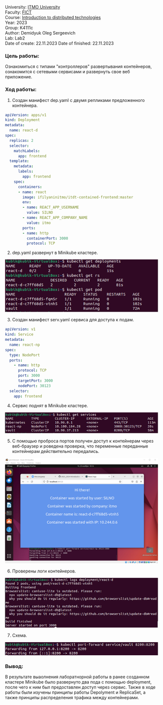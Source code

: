 University: [ITMO University](https://itmo.ru/ru/)  
Faculty: [FICT](https://fict.itmo.ru)    
Course: [Introduction to distributed technologies](https://github.com/itmo-ict-faculty/introduction-to-distributed-technologies)     
Year: 2023  
Group: K4111c  
Author: Demidyuk Oleg Sergeevich  
Lab: Lab2  
Date of create: 22.11.2023 
Date of finished: 22.11.2023

### Цель работы:

Ознакомиться с типами "контроллеров" развертывания контейнеров, ознакомится с сетевыми сервисами и развернуть свое веб приложение.

### Ход работы:

1. Создан манифест dep.yaml с двумя репликами предложенного контейнера.

```yaml
apiVersion: apps/v1
kind: Deployment
metadata:
  name: react-d
spec:
  replicas: 2
  selector:
    matchLabels:
      app: frontend
  template:
    metadata:
      labels:
        app: frontend
    spec:
      containers:
      - name: react
        image: ifilyaninitmo/itdt-contained-frontend:master
        env:
        - name: REACT_APP_USERNAME
          value: SILNO
        - name: REACT_APP_COMPANY_NAME
          value: itmo
        ports:
        - name: http
          containerPort: 3000
          protocol: TCP
```

2. dep.yaml развернут в Minikube кластере.

![Image text](https://github.com/SilnoEnamored/2023_2024-introduction_to_distributed_technologies-k4111c-demidyuk_o_s/raw/main/lab2/screenshots/1.jpg)

3. Создан манифест serv.yaml сервиса для доступа к подам.

```yaml
apiVersion: v1
kind: Service
metadata:
  name: react-np
spec:
  type: NodePort
  ports:
    - name: http
      protocol: TCP
      port: 3000
      targetPort: 3000
      nodePort: 30123
  selector:
    app: frontend
```
4. Сервис поднят в Minikube кластере.

![Image text](https://github.com/SilnoEnamored/2023_2024-introduction_to_distributed_technologies-k4111c-demidyuk_o_s/raw/main/lab2/screenshots/2.jpg)

5. С помощью проброса портов получен доступ к контейнерам через веб-браузер и роведена проверка, что переменные переданные контейнерам действительно передались.

![Image text](https://github.com/SilnoEnamored/2023_2024-introduction_to_distributed_technologies-k4111c-demidyuk_o_s/raw/main/lab2/screenshots/3.jpg)

6. Проверены логи контейнеров.

![Image text](https://github.com/SilnoEnamored/2023_2024-introduction_to_distributed_technologies-k4111c-demidyuk_o_s/raw/main/lab2/screenshots/4.jpg)

7. Схема.
    
![Image text](https://github.com/SilnoEnamored/2023_2024-introduction_to_distributed_technologies-k4111c-demidyuk_o_s/raw/main/lab1/screenshots/5.jpg)

### Вывод:
В результате выаолнения лаборатнорной работы в ранее созданном кластере Minikube было развернуто два пода с помощью deployment, после чего к ним был предоставлен доступ через сервис. Также в ходе работы были изучены принципы работы Depolyment и ReplicaSet, а также принципы распределения трафика между контейнерами.

